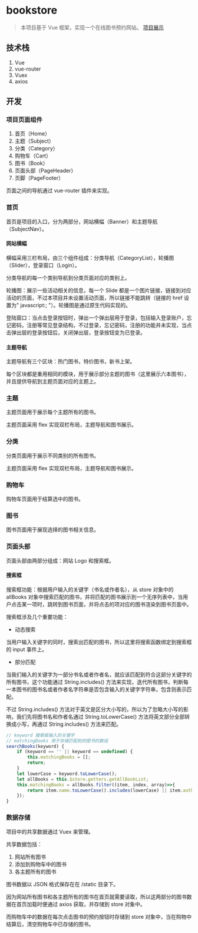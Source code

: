 # bookstore

> 本项目基于 Vue 框架，实现一个在线图书预约网站。 [项目展示](https://yongchen0.github.io/bookstore/)

## 技术栈

1. Vue
2. vue-router
3. Vuex
4. axios

## 开发

### 项目页面组件

1. 首页（Home）
2. 主题（Subject）
3. 分类（Category）
4. 购物车（Cart）
5. 图书（Book）
6. 页面头部（PageHeader）
7. 页脚（PageFooter）

页面之间的导航通过 vue-router 插件来实现。

### 首页

首页是项目的入口，分为两部分，网站横幅（Banner）和主题导航（SubjectNav）。

#### 网站横幅

横幅采用三栏布局，由三个组件组成：分类导航（CategoryList），轮播图（Slider），登录窗口（Login）。

分类导航的每一个类别导航到分类页面对应的类别上。

轮播图：展示一些活动相关的信息，每一个 Slide 都是一个图片链接，链接到对应活动的页面，不过本项目并未设置活动页面，所以链接不能跳转（链接的 href 设置为" javascript:; "）。轮播图是通过原生代码实现的。

登陆窗口：当点击登录按钮时，弹出一个弹出层用于登录，包括输入登录账户，忘记密码，注册等常见登录结构，不过登录，忘记密码，注册的功能并未实现，当点击弹出层的登录按钮后，关闭弹出层，登录按钮变为已登录。

#### 主题导航

主题导航有三个区块：热门图书，特价图书，新书上架。

每个区块都是重用相同的模块，用于展示部分主题的图书（这里展示六本图书），并且提供导航到主题页面对应的主题上。

### 主题

主题页面用于展示每个主题所有的图书。

主题页面采用 flex 实现双栏布局，主题导航和图书展示。

### 分类

分类页面用于展示不同类别的所有图书。

主题页面采用 flex 实现双栏布局，主题导航和图书展示。

### 购物车

购物车页面用于结算选中的图书。

### 图书

图书页面用于展现选择的图书相关信息。

### 页面头部

页面头部由两部分组成：网站 Logo 和搜索框。

#### 搜索框

搜索框功能：根据用户输入的关键字（书名或作者名），从 store 对象中的 allBooks  对象中搜索匹配的图书，并将匹配的图书展示到一个无序列表中，当用户点击某一项时，跳转到图书页面，并将点击的项对应的图书渲染到图书页面中。

搜索框涉及几个重要功能：

- 动态搜索

当用户输入关键字的同时，搜索出匹配的图书，所以这里将搜索函数绑定到搜索框的 input 事件上。

- 部分匹配

当我们输入的关键字为一部分书名或者作者名，就应该匹配到符合这部分关键字的所有图书，这个功能通过 String.includes() 方法来实现，迭代所有图书，判断每一本图书的图书名或者作者名字符串是否包含输入的关键字字符串，包含则表示匹配。

不过 String.includes() 方法对于英文是区分大小写的，所以为了忽略大小写的影响，我们先将图书名和作者名通过 String.toLowerCase() 方法将英文部分全部转换成小写，再通过 String.includes() 方法来匹配。

```javascript
// keyword 搜索框输入的关键字
// matchingBooks 用于存储匹配到的图书的数组
searchBooks(keyword) {
    if (keyword == '' || keyword == undefined) {
        this.matchingBooks = [];
        return;
    }
    let lowerCase = keyword.toLowerCase();
    let allBooks = this.$store.getters.getAllBookList;
    this.matchingBooks = allBooks.filter((item, index, array)=>{
        return item.name.toLowerCase().includes(lowerCase) || item.author.toLowerCase().includes(lowerCase);
    });
}
```



### 数据存储

项目中的共享数据通过 Vuex 来管理。

共享数据包括：

1. 网站所有图书
2. 添加到购物车中的图书
3. 各主题所有的图书

图书数据以 JSON 格式保存在在 /static 目录下。

因为网站所有图书和各主题所有的图书在首页就需要读取，所以这两部分的图书数据在首页加载时便通过 axios 获取，并存储到 store 对象中。

而购物车中的数据在每次点击图书的预约按钮时存储到 store 对象中，当在购物中结算后，清空购物车中已存储的图书。